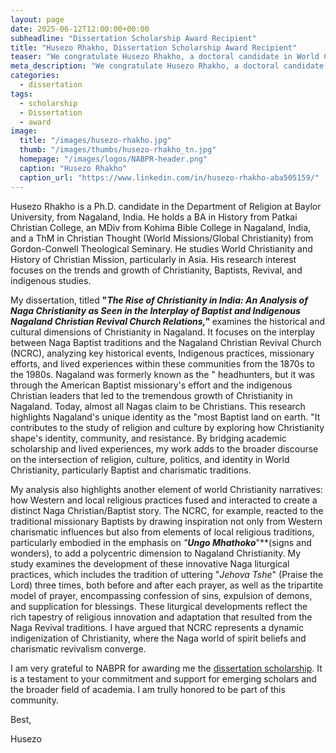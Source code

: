 ```yaml
---
layout: page
date: 2025-06-12T12:00:00+00:00
subheadline: "Dissertation Scholarship Award Recipient"
title: "Husezo Rhakho, Dissertation Scholarship Award Recipient"
teaser: "We congratulate Husezo Rhakho, a doctoral candidate in World Christianity at Baylor University. Husezo Rhakho was selected by the Dissertation Scholarship Committee and awarded the 2025 prize."
meta_description: "We congratulate Husezo Rhakho, a doctoral candidate in World Christianity at Baylor University. Husezo Rhakho was selected by the Dissertation Scholarship Committee and awarded the 2025 prize."
categories:
  - dissertation
tags:
  - scholarship
  - Dissertation
  - award
image:
  title: "/images/husezo-rhakho.jpg"
  thumb: "/images/thumbs/husezo-rhakho_tn.jpg"
  homepage: "/images/logos/NABPR-header.png"
  caption: "Husezo Rhakho"
  caption_url: "https://www.linkedin.com/in/husezo-rhakho-aba505159/"
---
```

Husezo Rhakho is a Ph.D. candidate in the Department of Religion at Baylor University, from Nagaland, India. He holds a BA in History from Patkai Christian College, an MDiv from Kohima Bible College in Nagaland, India, and a ThM in Christian Thought (World Missions/Global Christianity) from Gordon-Conwell Theological Seminary. He studies World Christianity and History of Christian Mission, particularly in Asia. His research interest focuses on the trends and growth of Christianity, Baptists, Revival, and indigenous studies. 

My dissertation, titled **"*The Rise of Christianity in India: An Analysis of Naga Christianity as Seen in the Interplay of Baptist and Indigenous Nagaland Christian Revival Church Relations,"*** examines the historical and cultural dimensions of Christianity in Nagaland. It focuses on the interplay between Naga Baptist traditions and the Nagaland Christian Revival Church (NCRC), analyzing key historical events, Indigenous practices, missionary efforts, and lived experiences within these communities from the 1870s to the 1980s. Nagaland was formerly known as the " headhunters, but it was through the American Baptist missionary's effort and the indigenous Christian leaders that led to the tremendous growth of Christianity in Nagaland. Today, almost all Nagas claim to be Christians. This research highlights Nagaland's unique identity as the "most Baptist land on earth. "It contributes to the study of religion and culture by exploring how Christianity shape's identity, community, and resistance. By bridging academic scholarship and lived experiences, my work adds to the broader discourse on the intersection of religion, culture, politics, and identity in World Christianity, particularly Baptist and charismatic traditions.

My analysis also highlights another element of world Christianity narratives: how Western and local religious practices fused and interacted to create a distinct Naga Christian/Baptist story. The NCRC, for example, reacted to the traditional missionary Baptists by drawing inspiration not only from Western charismatic influences but also from elements of local religious traditions, particularly embodied in the emphasis on *"**Ungo Mhathoko***"**(signs and wonders), to add a polycentric dimension to Nagaland Christianity. My study examines the development of these innovative Naga liturgical practices, which includes the tradition of uttering "*Jehova Tshe*" (Praise the Lord) three times, both before and after each prayer, as well as the tripartite model of prayer, encompassing confession of sins, expulsion of demons, and supplication for blessings. These liturgical developments reflect the rich tapestry of religious innovation and adaptation that resulted from the Naga Revival traditions. I have argued that NCRC represents a dynamic indigenization of Christianity, where the Naga world of spirit beliefs and charismatic revivalism converge.

I am very grateful to NABPR for awarding me the [dissertation scholarship](/dissertation/). It is a testament to your commitment and support for emerging scholars and the broader field of academia. I am trully honored to be part of this community.

Best,

Husezo